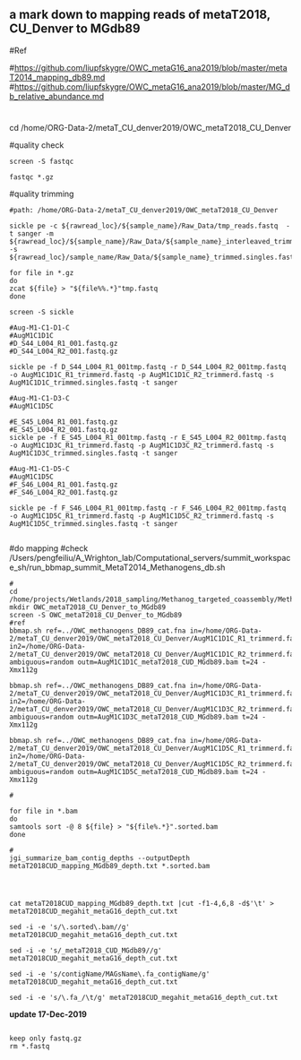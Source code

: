 ## a mark down to mapping reads of metaT2018, CU_Denver to MGdb89 

#Ref 

#https://github.com/liupfskygre/OWC_metaG16_ana2019/blob/master/metaT2014_mapping_db89.md
#https://github.com/liupfskygre/OWC_metaG16_ana2019/blob/master/MG_db_relative_abundance.md
#
cd /home/ORG-Data-2/metaT_CU_denver2019/OWC_metaT2018_CU_Denver

#quality check
```
screen -S fastqc

fastqc *.gz
```

#quality trimming
```
#path: /home/ORG-Data-2/metaT_CU_denver2019/OWC_metaT2018_CU_Denver

sickle pe -c ${rawread_loc}/${sample_name}/Raw_Data/tmp_reads.fastq  -t sanger -m ${rawread_loc}/${sample_name}/Raw_Data/${sample_name}_interleaved_trimmed.fastq  -s ${rawread_loc}/sample_name/Raw_Data/${sample_name}_trimmed.singles.fastq

for file in *.gz 
do 
zcat ${file} > "${file%%.*}"tmp.fastq
done

screen -S sickle

#Aug-M1-C1-D1-C
#AugM1C1D1C
#D_S44_L004_R1_001.fastq.gz
#D_S44_L004_R2_001.fastq.gz

sickle pe -f D_S44_L004_R1_001tmp.fastq -r D_S44_L004_R2_001tmp.fastq -o AugM1C1D1C_R1_trimmerd.fastq -p AugM1C1D1C_R2_trimmerd.fastq -s AugM1C1D1C_trimmed.singles.fastq -t sanger 
 
#Aug-M1-C1-D3-C
#AugM1C1D5C

#E_S45_L004_R1_001.fastq.gz
#E_S45_L004_R2_001.fastq.gz
sickle pe -f E_S45_L004_R1_001tmp.fastq -r E_S45_L004_R2_001tmp.fastq -o AugM1C1D3C_R1_trimmerd.fastq -p AugM1C1D3C_R2_trimmerd.fastq -s AugM1C1D3C_trimmed.singles.fastq -t sanger 

#Aug-M1-C1-D5-C
#AugM1C1D5C
#F_S46_L004_R1_001.fastq.gz
#F_S46_L004_R2_001.fastq.gz

sickle pe -f F_S46_L004_R1_001tmp.fastq -r F_S46_L004_R2_001tmp.fastq -o AugM1C1D5C_R1_trimmerd.fastq -p AugM1C1D5C_R2_trimmerd.fastq -s AugM1C1D5C_trimmed.singles.fastq -t sanger 


```

#do mapping
#check /Users/pengfeiliu/A_Wrighton_lab/Computational_servers/summit_workspace_sh/run_bbmap_summit_MetaT2014_Methanogens_db.sh
```
#
cd /home/projects/Wetlands/2018_sampling/Methanog_targeted_coassembly/Methanogens_final_dRep_clean_db
mkdir OWC_metaT2018_CU_Denver_to_MGdb89
screen -S OWC_metaT2018_CU_Denver_to_MGdb89
#ref
bbmap.sh ref=../OWC_methanogens_DB89_cat.fna in=/home/ORG-Data-2/metaT_CU_denver2019/OWC_metaT2018_CU_Denver/AugM1C1D1C_R1_trimmerd.fastq in2=/home/ORG-Data-2/metaT_CU_denver2019/OWC_metaT2018_CU_Denver/AugM1C1D1C_R2_trimmerd.fastq ambiguous=random outm=AugM1C1D1C_metaT2018_CUD_MGdb89.bam t=24 -Xmx112g

bbmap.sh ref=../OWC_methanogens_DB89_cat.fna in=/home/ORG-Data-2/metaT_CU_denver2019/OWC_metaT2018_CU_Denver/AugM1C1D3C_R1_trimmerd.fastq in2=/home/ORG-Data-2/metaT_CU_denver2019/OWC_metaT2018_CU_Denver/AugM1C1D3C_R2_trimmerd.fastq ambiguous=random outm=AugM1C1D3C_metaT2018_CUD_MGdb89.bam t=24 -Xmx112g

bbmap.sh ref=../OWC_methanogens_DB89_cat.fna in=/home/ORG-Data-2/metaT_CU_denver2019/OWC_metaT2018_CU_Denver/AugM1C1D5C_R1_trimmerd.fastq in2=/home/ORG-Data-2/metaT_CU_denver2019/OWC_metaT2018_CU_Denver/AugM1C1D5C_R2_trimmerd.fastq ambiguous=random outm=AugM1C1D5C_metaT2018_CUD_MGdb89.bam t=24 -Xmx112g

#

```

```
for file in *.bam
do
samtools sort -@ 8 ${file} > "${file%.*}".sorted.bam
done

#
jgi_summarize_bam_contig_depths --outputDepth metaT2018CUD_mapping_MGdb89_depth.txt *.sorted.bam


```

#
```
cat metaT2018CUD_mapping_MGdb89_depth.txt |cut -f1-4,6,8 -d$'\t' > metaT2018CUD_megahit_metaG16_depth_cut.txt

sed -i -e 's/\.sorted\.bam//g' metaT2018CUD_megahit_metaG16_depth_cut.txt

sed -i -e 's/_metaT2018_CUD_MGdb89//g' metaT2018CUD_megahit_metaG16_depth_cut.txt

sed -i -e 's/contigName/MAGsName\.fa_contigName/g' metaT2018CUD_megahit_metaG16_depth_cut.txt

sed -i -e 's/\.fa_/\t/g' metaT2018CUD_megahit_metaG16_depth_cut.txt 

```

**update 17-Dec-2019**
```

keep only fastq.gz
rm *.fastq


```
